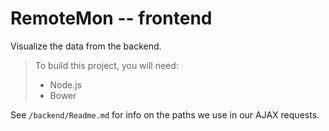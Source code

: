# RemoteMon -- frontend
Visualize the data from the backend.

> To build this project, you will need:
> * Node.js
> * Bower

See `/backend/Readme.md` for info on the paths we use in our AJAX requests.

